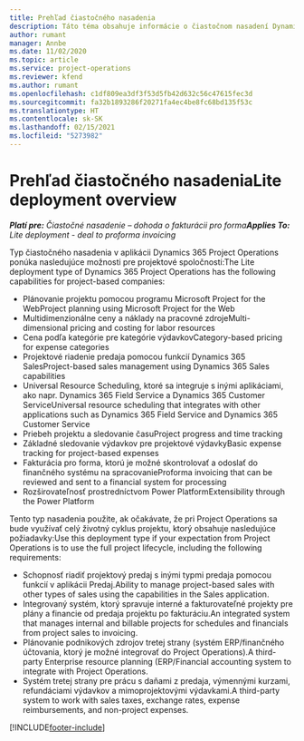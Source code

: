 ```yaml
---
title: Prehľad čiastočného nasadenia
description: Táto téma obsahuje informácie o čiastočnom nasadení Dynamics 365 Project Operations.
author: rumant
manager: Annbe
ms.date: 11/02/2020
ms.topic: article
ms.service: project-operations
ms.reviewer: kfend
ms.author: rumant
ms.openlocfilehash: c1df809ea3df3f53d5fb42d632c56c47615fec3d
ms.sourcegitcommit: fa32b1893286f20271fa4ec4be8fc68bd135f53c
ms.translationtype: HT
ms.contentlocale: sk-SK
ms.lasthandoff: 02/15/2021
ms.locfileid: "5273982"
---
```

# <a name="lite-deployment-overview"></a><span data-ttu-id="e2652-103">Prehľad čiastočného nasadenia</span><span class="sxs-lookup"><span data-stu-id="e2652-103">Lite deployment overview</span></span>

<span data-ttu-id="e2652-104">_**Platí pre:** Čiastočné nasadenie – dohoda o fakturácii pro forma_</span><span class="sxs-lookup"><span data-stu-id="e2652-104">_**Applies To:** Lite deployment - deal to proforma invoicing_</span></span>

<span data-ttu-id="e2652-105">Typ čiastočného nasadenia v aplikácii Dynamics 365 Project Operations ponúka nasledujúce možnosti pre projektové spoločnosti:</span><span class="sxs-lookup"><span data-stu-id="e2652-105">The Lite deployment type of Dynamics 365 Project Operations has the following capabilities for project-based companies:</span></span>

- <span data-ttu-id="e2652-106">Plánovanie projektu pomocou programu Microsoft Project for the Web</span><span class="sxs-lookup"><span data-stu-id="e2652-106">Project planning using Microsoft Project for the Web</span></span>
- <span data-ttu-id="e2652-107">Multidimenzionálne ceny a náklady na pracovné zdroje</span><span class="sxs-lookup"><span data-stu-id="e2652-107">Multi-dimensional pricing and costing for labor resources</span></span>
- <span data-ttu-id="e2652-108">Cena podľa kategórie pre kategórie výdavkov</span><span class="sxs-lookup"><span data-stu-id="e2652-108">Category-based pricing for expense categories</span></span>
- <span data-ttu-id="e2652-109">Projektové riadenie predaja pomocou funkcií Dynamics 365 Sales</span><span class="sxs-lookup"><span data-stu-id="e2652-109">Project-based sales management using Dynamics 365 Sales capabilities</span></span>
- <span data-ttu-id="e2652-110">Universal Resource Scheduling, ktoré sa integruje s inými aplikáciami, ako napr. Dynamics 365 Field Service a Dynamics 365 Customer Service</span><span class="sxs-lookup"><span data-stu-id="e2652-110">Universal resource scheduling that integrates with other applications such as Dynamics 365 Field Service and Dynamics 365 Customer Service</span></span>
- <span data-ttu-id="e2652-111">Priebeh projektu a sledovanie času</span><span class="sxs-lookup"><span data-stu-id="e2652-111">Project progress and time tracking</span></span>
- <span data-ttu-id="e2652-112">Základné sledovanie výdavkov pre projektové výdavky</span><span class="sxs-lookup"><span data-stu-id="e2652-112">Basic expense tracking for project-based expenses</span></span>
- <span data-ttu-id="e2652-113">Fakturácia pro forma, ktorú je možné skontrolovať a odoslať do finančného systému na spracovanie</span><span class="sxs-lookup"><span data-stu-id="e2652-113">Proforma invoicing that can be reviewed and sent to a financial system for processing</span></span>
- <span data-ttu-id="e2652-114">Rozširovateľnosť prostredníctvom Power Platform</span><span class="sxs-lookup"><span data-stu-id="e2652-114">Extensibility through the Power Platform</span></span>

<span data-ttu-id="e2652-115">Tento typ nasadenia použite, ak očakávate, že pri Project Operations sa bude využívať celý životný cyklus projektu, ktorý obsahuje nasledujúce požiadavky:</span><span class="sxs-lookup"><span data-stu-id="e2652-115">Use this deployment type if your expectation from Project Operations is to use the full project lifecycle, including the following requirements:</span></span>

- <span data-ttu-id="e2652-116">Schopnosť riadiť projektový predaj s inými typmi predaja pomocou funkcií v aplikácii Predaj.</span><span class="sxs-lookup"><span data-stu-id="e2652-116">Ability to manage project-based sales with other types of sales using the capabilities in the Sales application.</span></span>
- <span data-ttu-id="e2652-117">Integrovaný systém, ktorý spravuje interné a fakturovateľné projekty pre plány a financie od predaja projektu po fakturáciu.</span><span class="sxs-lookup"><span data-stu-id="e2652-117">An integrated system that manages internal and billable projects for schedules and financials from project sales to invoicing.</span></span>
- <span data-ttu-id="e2652-118">Plánovanie podnikových zdrojov tretej strany (systém ERP/finančného účtovania, ktorý je možné integrovať do Project Operations).</span><span class="sxs-lookup"><span data-stu-id="e2652-118">A third-party Enterprise resource planning (ERP/Financial accounting system to integrate with Project Operations.</span></span>
- <span data-ttu-id="e2652-119">Systém tretej strany pre prácu s daňami z predaja, výmennými kurzami, refundáciami výdavkov a mimoprojektovými výdavkami.</span><span class="sxs-lookup"><span data-stu-id="e2652-119">A third-party system to work with sales taxes, exchange rates, expense reimbursements, and non-project expenses.</span></span>


[!INCLUDE[footer-include](../includes/footer-banner.md)]